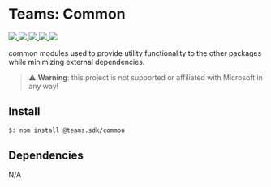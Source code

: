 # Teams: Common

<p>
    <a href="https://www.npmjs.com/package/@teams.sdk/common" target="_blank">
        <img src="https://img.shields.io/npm/v/@teams.sdk/common" />
    </a>
    <a href="https://www.npmjs.com/package/@teams.sdk/common?activeTab=code" target="_blank">
        <img src="https://img.shields.io/bundlephobia/min/@teams.sdk/common" />
    </a>
    <a href="https://www.npmjs.com/package/@teams.sdk/common?activeTab=dependencies" target="_blank">
        <img src="https://img.shields.io/librariesio/release/npm/@teams.sdk/common" />
    </a>
    <a href="https://www.npmjs.com/package/@teams.sdk/common" target="_blank">
        <img src="https://img.shields.io/npm/dw/@teams.sdk/common" />
    </a>
    <a href="https://aacebo.github.io/teams-sdk-js" target="_blank">
        <img src="https://img.shields.io/badge/📖 docs-open-blue" />
    </a>
</p>

common modules used to provide utility functionality to the other packages while
minimizing external dependencies.

> ⚠️ **Warning**: this project is not supported or affiliated with Microsoft in any way!

## Install

```bash
$: npm install @teams.sdk/common
```

## Dependencies

N/A
